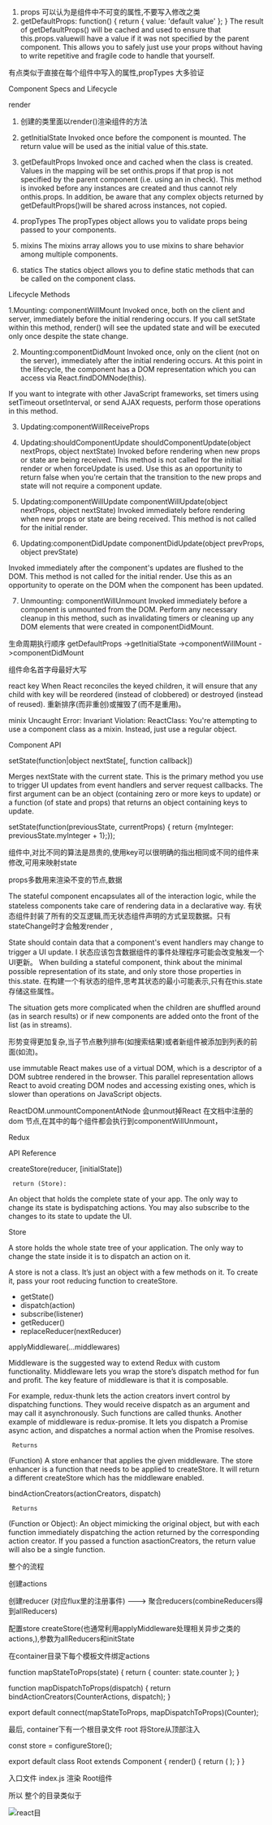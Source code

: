 1. props 可以认为是组件中不可变的属性,不要写入修改之类
2. getDefaultProps: function() { return { value: 'default value' }; }
The result of getDefaultProps() will be cached and used to ensure that this.props.valuewill have a value if it was not specified by the parent component. This allows you to safely just use your props without having to write repetitive and fragile code to handle that yourself.

有点类似于直接在每个组件中写入的属性,propTypes 大多验证

Component Specs and Lifecycle

render
1. 创建的类里面以render()渲染组件的方法
2. getInitialState
Invoked once before the component is mounted. The return value will be used as the initial value of this.state.

3. getDefaultProps
Invoked once and cached when the class is created. Values in the mapping will be set onthis.props if that prop is not specified by the parent component (i.e. using an in check).
This method is invoked before any instances are created and thus cannot rely onthis.props. In addition, be aware that any complex objects returned by getDefaultProps()will be shared across instances, not copied.

4. propTypes
The propTypes object allows you to validate props being passed to your components.

5. mixins
The mixins array allows you to use mixins to share behavior among multiple components.

6. statics
The statics object allows you to define static methods that can be called on the component class.

Lifecycle Methods

1.Mounting: componentWillMount
Invoked once, both on the client and server, immediately before the initial rendering occurs. If you call setState within this method, render() will see the updated state and will be executed only once despite the state change.

2. Mounting:componentDidMount
Invoked once, only on the client (not on the server), immediately after the initial rendering occurs. At this point in the lifecycle, the component has a DOM representation which you can access via React.findDOMNode(this).

If you want to integrate with other JavaScript frameworks, set timers using setTimeout orsetInterval, or send AJAX requests, perform those operations in this method.

3. Updating:componentWillReceiveProps

4. Updating:shouldComponentUpdate
shouldComponentUpdate(object nextProps, object nextState)
Invoked before rendering when new props or state are being received. This method is not called for the initial render or when forceUpdate is used.
Use this as an opportunity to return false when you're certain that the transition to the new props and state will not require a component update.

5. Updating:componentWillUpdate
componentWillUpdate(object nextProps, object nextState)
Invoked immediately before rendering when new props or state are being received. This method is not called for the initial render.

6. Updating:componentDidUpdate
componentDidUpdate(object prevProps, object prevState)

Invoked immediately after the component's updates are flushed to the DOM. This method is not called for the initial render.
Use this as an opportunity to operate on the DOM when the component has been updated.

7. Unmounting: componentWillUnmount
Invoked immediately before a component is unmounted from the DOM.
Perform any necessary cleanup in this method, such as invalidating timers or cleaning up any DOM elements that were created in componentDidMount.

生命周期执行顺序
getDefaultProps ->getInitialState ->componentWillMount ->componentDidMount

组件命名首字母最好大写

react key
When React reconciles the keyed children, it will ensure that any child with key will be reordered (instead of clobbered) or destroyed (instead of reused).
重新排序(而非重创)或摧毁了(而不是重用)。

minix
Uncaught Error: Invariant Violation: ReactClass: You're attempting to use a component class as a mixin. Instead, just use a regular object.

Component API

setState(function|object nextState[, function callback])

Merges nextState with the current state. This is the primary method you use to trigger UI updates from event handlers and server request callbacks.
The first argument can be an object (containing zero or more keys to update) or a function (of state and props) that returns an object containing keys to update.

setState(function(previousState, currentProps) { return {myInteger: previousState.myInteger + 1};});

组件中,对比不同的算法是昂贵的,使用key可以很明确的指出相同或不同的组件来修改,可用来映射state

props多数用来渲染不变的节点,数据

The stateful component encapsulates all of the interaction logic, while the stateless components take care of rendering data in a declarative way.
有状态组件封装了所有的交互逻辑,而无状态组件声明的方式呈现数据。只有stateChange时才会触发render ,

State should contain data that a component's event handlers may change to trigger a UI update. I
状态应该包含数据组件的事件处理程序可能会改变触发一个UI更新。
When building a stateful component, think about the minimal possible representation of its state, and only store those properties in this.state.
在构建一个有状态的组件,思考其状态的最小可能表示,只有在this.state存储这些属性。

The situation gets more complicated when the children are shuffled around (as in search results) or if new components are added onto the front of the list (as in streams).

形势变得更加复杂,当子节点散列排布(如搜索结果)或者新组件被添加到列表的前面(如流)。

use immutable
React makes use of a virtual DOM, which is a descriptor of a DOM subtree rendered in the browser. This parallel representation allows React to avoid creating DOM nodes and accessing existing ones, which is slower than operations on JavaScript objects.

ReactDOM.unmountComponentAtNode 会unmout掉React 在文档中注册的dom 节点,在其中的每个组件都会执行到componentWillUnmount，

Redux

API Reference

createStore(reducer, [initialState])

     return (Store):
An object that holds the complete state of your app. The only way to change its state is bydispatching actions. You may also subscribe to the changes to its state to update the UI.

Store

A store holds the whole state tree of your application.
The only way to change the state inside it is to dispatch an action on it.

A store is not a class. It’s just an object with a few methods on it.
To create it, pass your root reducing function to createStore.

- getState()
- dispatch(action)
- subscribe(listener)
- getReducer()
- replaceReducer(nextReducer)

applyMiddleware(...middlewares)

Middleware is the suggested way to extend Redux with custom functionality. Middleware lets you wrap the store’s dispatch method for fun and profit. The key feature of middleware is that it is composable.

For example, redux-thunk lets the action creators invert control by dispatching functions. They would receive dispatch as an argument and may call it asynchronously. Such functions are called thunks. Another example of middleware is redux-promise. It lets you dispatch a Promise async action, and dispatches a normal action when the Promise resolves.

     Returns

(Function) A store enhancer that applies the given middleware. The store enhancer is a function that needs to be applied to createStore. It will return a different createStore which has the middleware enabled.

bindActionCreators(actionCreators, dispatch)

     Returns

(Function or Object): An object mimicking the original object, but with each function immediately dispatching the action returned by the corresponding action creator. If you passed a function asactionCreators, the return value will also be a single function.

整个的流程

创建actions

创建reducer (对应flux里的注册事件) ---> 聚合reducers(combineReducers得到allReducers)

配置store createStore(也通常利用applyMiddleware处理相关异步之类的actions,),参数为allReducers和initState

在container目录下每个模板文件绑定actions

function mapStateToProps(state) {
  return {
    counter: state.counter
  };
}

function mapDispatchToProps(dispatch) {
  return bindActionCreators(CounterActions, dispatch);
}

export default connect(mapStateToProps, mapDispatchToProps)(Counter);

最后, container下有一个根目录文件 root 将Store从顶部注入

const store = configureStore();

export default class Root extends Component {
  render() {
    return (
      <Provider store={store}>
        <CounterApp />
      </Provider>
    );
  }
}

入口文件 index.js 渲染 Root组件

所以 整个的目录类似于

>
![react目](https://raw.githubusercontent.com/macsen110/Blog/master/image/redux.png)
>